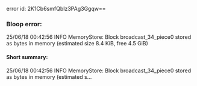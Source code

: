 error id: 2K1Cb6smfQbIz3PAg3Ggqw==
### Bloop error:

25/06/18 00:42:56 INFO MemoryStore: Block broadcast_34_piece0 stored as bytes in memory (estimated size 8.4 KiB, free 4.5 GiB)
#### Short summary: 

25/06/18 00:42:56 INFO MemoryStore: Block broadcast_34_piece0 stored as bytes in memory (estimated s...